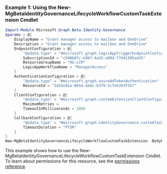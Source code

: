 ### Example 1: Using the New-MgBetaIdentityGovernanceLifecycleWorkflowCustomTaskExtension Cmdlet
```powershell
Import-Module Microsoft.Graph.Beta.Identity.Governance
$params = @{
	DisplayName = "Grant manager access to mailbox and OneDrive"
	Description = "Grant manager access to mailbox and OneDrive"
	EndpointConfiguration = @{
		"@odata.type" = "#microsoft.graph.logicAppTriggerEndpointConfiguration"
		SubscriptionId = "c500b67c-e9b7-4ad2-a90d-77d41385ae55"
		ResourceGroupName = "RG-LCM"
		LogicAppWorkflowName = "ManagerAccess"
	}
	AuthenticationConfiguration = @{
		"@odata.type" = "#microsoft.graph.azureAdTokenAuthentication"
		ResourceId = "542dc01a-0b5d-4edc-b3f9-5cfe6393f557"
	}
	ClientConfiguration = @{
		"@odata.type" = "#microsoft.graph.customExtensionClientConfiguration"
		MaximumRetries = 
		TimeoutInMilliseconds = 1000
	}
	CallbackConfiguration = @{
		"@odata.type" = "#microsoft.graph.identityGovernance.customTaskExtensionCallbackConfiguration"
		TimeoutDuration = "PT5M"
	}
}
New-MgBetaIdentityGovernanceLifecycleWorkflowCustomTaskExtension -BodyParameter $params
```
This example shows how to use the New-MgBetaIdentityGovernanceLifecycleWorkflowCustomTaskExtension Cmdlet.
To learn about permissions for this resource, see the [permissions reference](/graph/permissions-reference).
